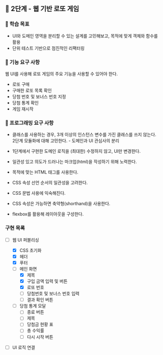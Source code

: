 ## 🚀 2단계 - 웹 기반 로또 게임

### 📍 학습 목표

- UI와 도메인 영역을 분리할 수 있는 설계를 고민해보고, 목적에 맞게 객체와 함수를 활용
- 단위 테스트 기반으로 점진적인 리팩터링

### 🎯 기능 요구 사항

웹 UI를 사용해 로또 게임의 주요 기능을 사용할 수 있어야 한다.

- 로또 구매
- 구매한 로또 목록 확인
- 당첨 번호 및 보너스 번호 지정
- 당첨 통계 확인
- 게임 재시작

### 🎯 프로그래밍 요구 사항

- 클래스를 사용하는 경우, 3개 이상의 인스턴스 변수를 가진 클래스를 쓰지 않는다.
  2단계
  모듈화에 대해 고민한다. - 도메인과 UI 관심사의 분리

- 1단계에서 구현한 도메인 로직을 (최대한) 수정하지 않고, UI만 변경한다.
- 일관성 있고 의도가 드러나는 마크업(html)을 작성하기 위해 노력한다.
- 목적에 맞는 HTML 태그를 사용한다.
- CSS 속성 선언 순서의 일관성을 고려한다.
- CSS 문법 사용에 익숙해진다.
- CSS 속성은 가능하면 축약형(shorthand)을 사용한다.
- flexbox를 활용해 레이아웃을 구성한다.

### 구현 목록

- [ ] 웹 UI 퍼블리싱

  - [x] CSS 초기화
  - [x] 헤더
  - [x] 푸터
  - [ ] 메인 화면
    - [x] 제목
    - [x] 구입 금액 입력 및 버튼
    - [x] 로또 번호
    - [ ] 당첨번호 및 보너스 번호 입력
    - [ ] 결과 확인 버튼
  - [ ] 당첨 통계 모달
    - [ ] 종료 버튼
    - [ ] 제목
    - [ ] 당첨금 현황 표
    - [ ] 총 수익률
    - [ ] 다시 시작 버튼

- [ ] UI 로직 연결
